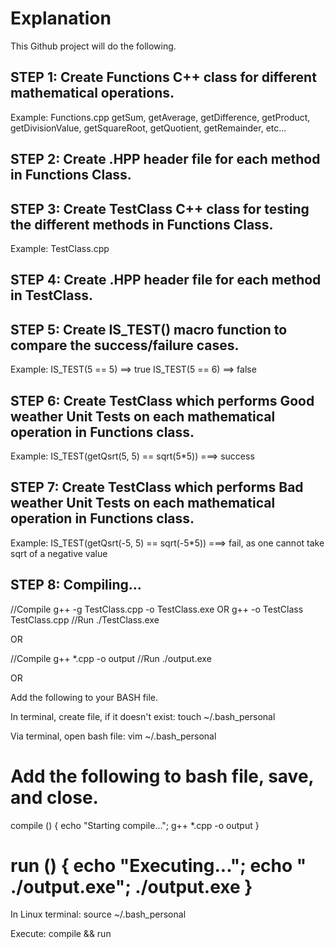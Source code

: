 # Explanation

This Github project will do the following.

## STEP 1: Create Functions C++ class for different mathematical operations.
Example:
Functions.cpp
getSum, getAverage, getDifference, getProduct, getDivisionValue, getSquareRoot, getQuotient, getRemainder, etc...

## STEP 2: Create .HPP header file for each method in Functions Class.

## STEP 3: Create TestClass C++ class for testing the different methods in Functions Class.
Example:
TestClass.cpp

## STEP 4: Create .HPP header file for each method in TestClass.
## STEP 5: Create IS_TEST() macro function to compare the success/failure cases.
Example:
IS_TEST(5 == 5) ==> true
IS_TEST(5 == 6) ==> false

## STEP 6: Create TestClass which performs Good weather Unit Tests on each mathematical operation in Functions class.
Example:
IS_TEST(getQsrt(5, 5) == sqrt(5*5)) ===> success

## STEP 7: Create TestClass which performs Bad weather Unit Tests on each mathematical operation in Functions class.
Example:
IS_TEST(getQsrt(-5, 5) == sqrt(-5*5)) ===> fail, as one cannot take sqrt of a negative value

## STEP 8: Compiling...
//Compile
g++ -g TestClass.cpp -o TestClass.exe
OR
g++ -o TestClass TestClass.cpp
//Run
./TestClass.exe

OR

//Compile
g++ *.cpp -o output
//Run
./output.exe

OR

Add the following to your BASH file.

In terminal, create file, if it doesn't exist:
touch ~/.bash_personal

Via terminal, open bash file:
vim ~/.bash_personal

Add the following to bash file, save, and close.
==================================
compile ()
{
    echo "Starting compile...";
    g++ *.cpp -o output
}

run ()
{
    echo "Executing...";
    echo "  ./output.exe";
    ./output.exe
}
==================================

In Linux terminal:
source ~/.bash_personal

Execute:
compile && run
